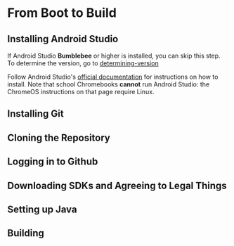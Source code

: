 # From Boot to Build

## Installing Android Studio

If Android Studio **Bumblebee** or higher is installed, you can skip this step. To determine the version, go to [determining-version](../android-studio/determining-version.md)

Follow Android Studio's [official documentation](https://developer.android.com/studio/install) for instructions on how to install. Note that school Chromebooks **cannot** run Android Studio: the ChromeOS instructions on that page require Linux.

## Installing Git

## Cloning the Repository

## Logging in to Github

## Downloading SDKs and Agreeing to Legal Things

## Setting up Java

## Building


